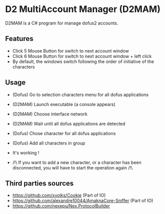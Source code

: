 # D2 MultiAccount Manager (D2MAM)

D2MAM is a C# program for manage dofus2 accounts.

## Features
* Click 5 Mouse Button for switch to next account window
* Click 6 Mouse Button for switch to next account window + left click
* By default, the windows switch following the order of initiative of the characters

## Usage

* (Dofus) Go to selection characters menu for all dofus applications
* (D2MAM) Launch executable (a console appears)
* (D2MAM) Choose interface network
* (D2MAM) Wait until all dofus applications are detected
* (Dofus) Chose character for all dofus applications
* (Dofus) Add all characters in group
* It's working !

* /!\  If you want to add a new character, or a character has been disconnected, you will have to start the operation again /!\

## Third parties sources 
* https://github.com/xvolks/Cookie (Part of IO)
* https://github.com/alexandre10044/AmaknaCore-Sniffer (Part of IO)
* https://github.com/nexepu/Nex.ProtocolBuilder
